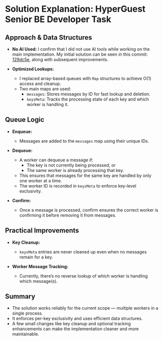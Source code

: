 # Solution Explanation: HyperGuest Senior BE Developer Task

## Approach & Data Structures

- **No AI Used:** I confirm that I did not use AI tools while working on the main implementation. My initial solution can be seen in this commit: [129dc5e](https://github.com/harut-g/hg-senior-be-developer-task/commit/129dc5e994b3a41c18cc98531d59909e2c2e8183#diff-dd224a3ce931bc25964ef1c60a075f810764a371f52835c3fb2d5b6efe17217a), along with subsequent improvements.

- **Optimized Lookups:**
  - I replaced array-based queues with `Map` structures to achieve O(1) access and cleanup.
  - Two main maps are used:
    - `messages`: Stores messages by ID for fast lookup and deletion.
    - `keysMeta`: Tracks the processing state of each key and which worker is handling it.

## Queue Logic

- **Enqueue:**
  - Messages are added to the `messages` map using their unique IDs.

- **Dequeue:**
  - A worker can dequeue a message if:
    - The key is not currently being processed, or
    - The same worker is already processing that key.
  - This ensures that messages for the same key are handled by only one worker at a time.
  - The worker ID is recorded in `keysMeta` to enforce key-level exclusivity.

- **Confirm:**
  - Once a message is processed, confirm ensures the correct worker is confirming it before removing it from messages.



## Practical Improvements

- **Key Cleanup:**
  - `keysMeta` entries are never cleaned up even when no messages remain for a key.  

- **Worker Message Tracking:**
  - Currently, there’s no reverse lookup of which worker is handling which message(s).  

## Summary

- The solution works reliably for the current scope — multiple workers in a single process.
- It enforces per-key exclusivity and uses efficient data structures.
- A few small changes like key cleanup and optional tracking enhancements can make the implementation cleaner and more maintainable.
